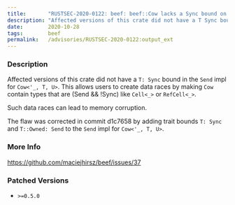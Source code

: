```yaml
---
title:       "RUSTSEC-2020-0122: beef: beef::Cow lacks a Sync bound on its Send trait allowing for data races"
description: "Affected versions of this crate did not have a T Sync bound in the Send impl for Cow, T, U. This allows users to create data races by making Cow contain types that are Send  Sync like Cell or RefCell. Such data races can lead to memory corruption. The flaw was corrected in commit d1c7658 by adding trait bounds T Sync and TOwned Send to the Send impl for Cow, T, U."
date:        2020-10-28
tags:        beef
permalink:   /advisories/RUSTSEC-2020-0122:output_ext
---
```


### Description

Affected versions of this crate did not have a `T: Sync` bound in the `Send` impl for `Cow<'_, T, U>`. This allows users to create data races by making `Cow` contain types that are (Send && !Sync) like `Cell<_>` or `RefCell<_>`.

Such data races can lead to memory corruption.

The flaw was corrected in commit d1c7658 by adding trait bounds `T: Sync` and `T::Owned: Send` to the `Send` impl for `Cow<'_, T, U>`.

### More Info

<https://github.com/maciejhirsz/beef/issues/37>

### Patched Versions

- `>=0.5.0`


